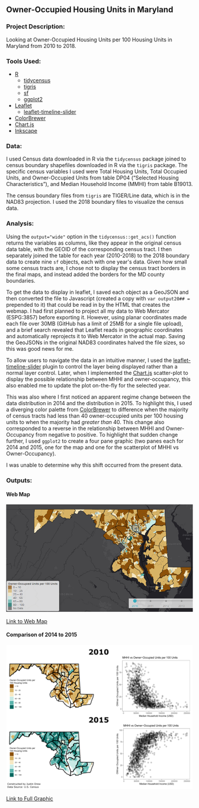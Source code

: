 ## Owner-Occupied Housing Units in Maryland

### Project Description:    
Looking at Owner-Occupied Housing Units per 100 Housing Units in Maryland from 2010 to 2018.   
  
### Tools Used:    
* [R](https://www.r-project.org/) 
  + [tidycensus](https://cran.r-project.org/web/packages/tidycensus/index.html)
  + [tigris](https://cran.r-project.org/web/packages/tigris/index.html)
  + [sf](https://cran.r-project.org/web/packages/sf/index.html)
  + [ggplot2](https://cran.r-project.org/web/packages/ggplot2/index.html)
* [Leaflet](https://leafletjs.com/)
  + [leaflet-timeline-slider](https://github.com/svitkin/leaflet-timeline-slider)
* [ColorBrewer](https://colorbrewer2.org/)
* [Chart.js](https://www.chartjs.org/)  
* [Inkscape](https://inkscape.org/)  

### Data:    
I used Census data downloaded in R via the `tidycensus` package joined to census boundary shapefiles downloaded in R via the `tigris` package. The specific census variables I used were Total Housing Units, Total Occupied Units, and Owner-Occupied Units from table DP04 (“Selected Housing Characteristics”), and Median Household Income (MMHI) from table B19013.    

The census boundary files from `tigris` are TIGER/Line data, which is in the NAD83 projection. I used the 2018 boundary files to visualize the census data.    

### Analysis:  
Using the `output="wide"` option in the `tidycensus::get_acs()` function returns the variables as columns, like they appear in the original census data table, with the GEOID of the corresponding census tract. I then separately joined the table for each year (2010-2018) to the 2018 boundary data to create nine `sf` objects, each with one year's data. Given how small some census tracts are, I chose not to display the census tract borders in the final maps, and instead added the borders for the MD county boundaries.    

To get the data to display in leaflet, I saved each object as a GeoJSON and then converted the file to Javascript (created a copy with `var output20## = ` prepended to it) that could be read in by the HTML that creates the webmap. I had first planned to project all my data to Web Mercator (ESPG:3857) before exporting it. However, using planar coordinates made each file over 30MB (GitHub has a limit of 25MB for a single file upload), and a brief search revealed that Leaflet reads in geographic coordinates and automatically reprojects it to Web Mercator in the actual map. Saving the GeoJSONs in the original NAD83 coordinates halved the file sizes, so this was good news for me.   

To allow users to navigate the data in an intuitive manner, I used the [leaflet-timeline-slider](https://github.com/svitkin/leaflet-timeline-slider) plugin to control the layer being displayed rather than a normal layer control. Later, when I implemented the [Chart.js](https://www.chartjs.org/) scatter-plot to display the possible relationship between MHHI and owner-occupancy, this also enabled me to update the plot on-the-fly for the selected year.   

This was also where I first noticed an apparent regime change between the data distribution in 2014 and the distribution in 2015. To highlight this, I used a diverging color palette from [ColorBrewer](https://colorbrewer2.org/) to difference when the majority of census tracts had less than 40 owner-occupied units per 100 housing units to when the majority had *greater than* 40. This change also corresponded to a reverse in the relationship between MHHI and Owner-Occupancy from negative to positive. To highlight that sudden change further, I used `ggplot2` to create a four pane graphic (two panes each for 2014 and 2015, one for the map and one for the scatterplot of MHHI vs Owner-Occupancy).   

I was unable to determine why this shift occurred from the present data.   

### Outputs:   
#### Web Map  
[<img src="proj2_webmap_thum.png?raw=true">](https://jdrew3.github.io/project2_486/webmap/index.html)    

[Link to Web Map](https://jdrew3.github.io/project2_486/webmap/index.html)    

#### Comparison of 2014 to 2015
[<img src="proj2_thum.png?raw=true">](owner_occupancy_2014_2015.pdf)   

[Link to Full Graphic](owner_occupancy_2014_2015.pdf)    
